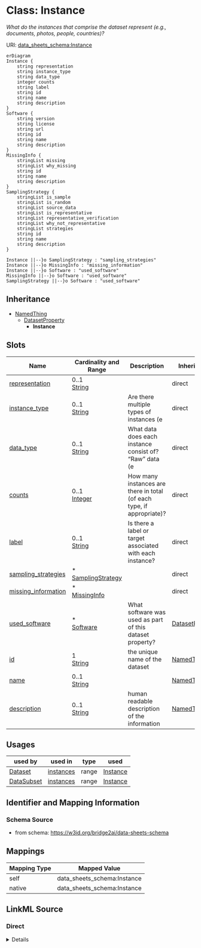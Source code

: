 

# Class: Instance


_What do the instances that comprise the dataset represent (e.g., documents, photos, people, countries)?_





URI: [data_sheets_schema:Instance](https://w3id.org/bridge2ai/data-sheets-schema/Instance)



```mermaid
erDiagram
Instance {
    string representation  
    string instance_type  
    string data_type  
    integer counts  
    string label  
    string id  
    string name  
    string description  
}
Software {
    string version  
    string license  
    string url  
    string id  
    string name  
    string description  
}
MissingInfo {
    stringList missing  
    stringList why_missing  
    string id  
    string name  
    string description  
}
SamplingStrategy {
    stringList is_sample  
    stringList is_random  
    stringList source_data  
    stringList is_representative  
    stringList representative_verification  
    stringList why_not_representative  
    stringList strategies  
    string id  
    string name  
    string description  
}

Instance ||--}o SamplingStrategy : "sampling_strategies"
Instance ||--}o MissingInfo : "missing_information"
Instance ||--}o Software : "used_software"
MissingInfo ||--}o Software : "used_software"
SamplingStrategy ||--}o Software : "used_software"

```




## Inheritance
* [NamedThing](NamedThing.md)
    * [DatasetProperty](DatasetProperty.md)
        * **Instance**



## Slots

| Name | Cardinality and Range | Description | Inheritance |
| ---  | --- | --- | --- |
| [representation](representation.md) | 0..1 <br/> [String](String.md) |  | direct |
| [instance_type](instance_type.md) | 0..1 <br/> [String](String.md) | Are there multiple types of instances (e | direct |
| [data_type](data_type.md) | 0..1 <br/> [String](String.md) | What data does each instance consist of? “Raw” data (e | direct |
| [counts](counts.md) | 0..1 <br/> [Integer](Integer.md) | How many instances are there in total (of each type, if appropriate)? | direct |
| [label](label.md) | 0..1 <br/> [String](String.md) | Is there a label or target associated with each instance? | direct |
| [sampling_strategies](sampling_strategies.md) | * <br/> [SamplingStrategy](SamplingStrategy.md) |  | direct |
| [missing_information](missing_information.md) | * <br/> [MissingInfo](MissingInfo.md) |  | direct |
| [used_software](used_software.md) | * <br/> [Software](Software.md) | What software was used as part of this dataset property? | [DatasetProperty](DatasetProperty.md) |
| [id](id.md) | 1 <br/> [String](String.md) | the unique name of the dataset | [NamedThing](NamedThing.md) |
| [name](name.md) | 0..1 <br/> [String](String.md) |  | [NamedThing](NamedThing.md) |
| [description](description.md) | 0..1 <br/> [String](String.md) | human readable description of the information | [NamedThing](NamedThing.md) |





## Usages

| used by | used in | type | used |
| ---  | --- | --- | --- |
| [Dataset](Dataset.md) | [instances](instances.md) | range | [Instance](Instance.md) |
| [DataSubset](DataSubset.md) | [instances](instances.md) | range | [Instance](Instance.md) |






## Identifier and Mapping Information







### Schema Source


* from schema: https://w3id.org/bridge2ai/data-sheets-schema





## Mappings

| Mapping Type | Mapped Value |
| ---  | ---  |
| self | data_sheets_schema:Instance |
| native | data_sheets_schema:Instance |





## LinkML Source

<!-- TODO: investigate https://stackoverflow.com/questions/37606292/how-to-create-tabbed-code-blocks-in-mkdocs-or-sphinx -->

### Direct

<details>
```yaml
name: Instance
description: What do the instances that comprise the dataset represent (e.g., documents,
  photos, people, countries)?
in_subset:
- Composition
from_schema: https://w3id.org/bridge2ai/data-sheets-schema
is_a: DatasetProperty
attributes:
  representation:
    name: representation
    from_schema: https://w3id.org/bridge2ai/data-sheets-schema
    rank: 1000
    domain_of:
    - Instance
    range: string
  instance_type:
    name: instance_type
    description: Are there multiple types of instances (e.g., movies, users, and ratings;
      people and interactions between them; nodes and edges)?
    from_schema: https://w3id.org/bridge2ai/data-sheets-schema
    rank: 1000
    domain_of:
    - Instance
    range: string
  data_type:
    name: data_type
    description: What data does each instance consist of? “Raw” data (e.g., unprocessed
      text or images) or features? In either case, please provide a description.
    from_schema: https://w3id.org/bridge2ai/data-sheets-schema
    rank: 1000
    domain_of:
    - Instance
    range: string
  counts:
    name: counts
    description: How many instances are there in total (of each type, if appropriate)?
    from_schema: https://w3id.org/bridge2ai/data-sheets-schema
    rank: 1000
    domain_of:
    - Instance
    range: integer
  label:
    name: label
    description: Is there a label or target associated with each instance?
    from_schema: https://w3id.org/bridge2ai/data-sheets-schema
    rank: 1000
    domain_of:
    - Instance
    range: string
  sampling_strategies:
    name: sampling_strategies
    from_schema: https://w3id.org/bridge2ai/data-sheets-schema
    multivalued: true
    domain_of:
    - Dataset
    - Instance
    range: SamplingStrategy
  missing_information:
    name: missing_information
    from_schema: https://w3id.org/bridge2ai/data-sheets-schema
    rank: 1000
    multivalued: true
    domain_of:
    - Instance
    range: MissingInfo

```
</details>

### Induced

<details>
```yaml
name: Instance
description: What do the instances that comprise the dataset represent (e.g., documents,
  photos, people, countries)?
in_subset:
- Composition
from_schema: https://w3id.org/bridge2ai/data-sheets-schema
is_a: DatasetProperty
attributes:
  representation:
    name: representation
    from_schema: https://w3id.org/bridge2ai/data-sheets-schema
    rank: 1000
    alias: representation
    owner: Instance
    domain_of:
    - Instance
    range: string
  instance_type:
    name: instance_type
    description: Are there multiple types of instances (e.g., movies, users, and ratings;
      people and interactions between them; nodes and edges)?
    from_schema: https://w3id.org/bridge2ai/data-sheets-schema
    rank: 1000
    alias: instance_type
    owner: Instance
    domain_of:
    - Instance
    range: string
  data_type:
    name: data_type
    description: What data does each instance consist of? “Raw” data (e.g., unprocessed
      text or images) or features? In either case, please provide a description.
    from_schema: https://w3id.org/bridge2ai/data-sheets-schema
    rank: 1000
    alias: data_type
    owner: Instance
    domain_of:
    - Instance
    range: string
  counts:
    name: counts
    description: How many instances are there in total (of each type, if appropriate)?
    from_schema: https://w3id.org/bridge2ai/data-sheets-schema
    rank: 1000
    alias: counts
    owner: Instance
    domain_of:
    - Instance
    range: integer
  label:
    name: label
    description: Is there a label or target associated with each instance?
    from_schema: https://w3id.org/bridge2ai/data-sheets-schema
    rank: 1000
    alias: label
    owner: Instance
    domain_of:
    - Instance
    range: string
  sampling_strategies:
    name: sampling_strategies
    from_schema: https://w3id.org/bridge2ai/data-sheets-schema
    multivalued: true
    alias: sampling_strategies
    owner: Instance
    domain_of:
    - Dataset
    - Instance
    range: SamplingStrategy
  missing_information:
    name: missing_information
    from_schema: https://w3id.org/bridge2ai/data-sheets-schema
    rank: 1000
    multivalued: true
    alias: missing_information
    owner: Instance
    domain_of:
    - Instance
    range: MissingInfo
  used_software:
    name: used_software
    description: What software was used as part of this dataset property?
    from_schema: https://w3id.org/bridge2ai/data-sheets-schema
    rank: 1000
    multivalued: true
    alias: used_software
    owner: Instance
    domain_of:
    - DatasetProperty
    range: Software
  id:
    name: id
    description: the unique name of the dataset
    from_schema: https://w3id.org/bridge2ai/data-sheets-schema
    exact_mappings:
    - schema:name
    rank: 1000
    slot_uri: dcterms:identifier
    identifier: true
    alias: id
    owner: Instance
    domain_of:
    - NamedThing
    - Information
    range: string
    required: true
  name:
    name: name
    from_schema: https://w3id.org/bridge2ai/data-sheets-schema
    rank: 1000
    slot_uri: schema:name
    alias: name
    owner: Instance
    domain_of:
    - NamedThing
    range: string
  description:
    name: description
    description: human readable description of the information
    from_schema: https://w3id.org/bridge2ai/data-sheets-schema
    rank: 1000
    slot_uri: dcterms:description
    alias: description
    owner: Instance
    domain_of:
    - NamedThing
    - Information
    - Relationships
    - Splits
    - DataAnomaly
    - Confidentiality
    - Deidentification
    - SensitiveElement
    - InstanceAcquisition
    - CollectionMechanism
    - DataCollector
    - CollectionTimeframe
    - EthicalReview
    - DirectCollection
    - CollectionNotification
    - CollectionConsent
    - ConsentRevocation
    - DataProtectionImpact
    - PreprocessingStrategy
    - CleaningStrategy
    - LabelingStrategy
    - RawData
    - ExistingUse
    - UseRepository
    - OtherTask
    - FutureUseImpact
    - DiscouragedUse
    - ThirdPartySharing
    - DistributionFormat
    - DistributionDate
    - LicenseAndUseTerms
    - IPRestrictions
    - ExportControlRegulatoryRestrictions
    - Maintainer
    - Erratum
    - UpdatePlan
    - RetentionLimits
    - VersionAccess
    - ExtensionMechanism
    range: string

```
</details>